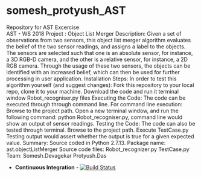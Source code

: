 # somesh_protyush_AST
Repository for AST Excercise<br />
AST - WS 2018 Project : Object List Merger
Description:
Given a set of observations from two sensors, this object list merger algorithm evaluates the belief of the two sensor readings, and assigns a label to the objects.
The sensors are selected such that one is an absolute sensor, for instance, a 3D RGB-D camera, and the other is a relative sensor, for instance, a 2D RGB camera. Through the usage of these two sensors, the objects can be identified with an increased belief, which can then be used for further processing in user application.
Installation Steps:
In order to test this algorithm yourself (and suggest changes):
    Fork this repository to your local repo, clone it to your machine.
    Download the code and run it terminal window Robot_recogniser.py files
Executing the Code:
The code can be executed through through command line.
For command line execution:
    Browse to the project path.
    Open a new terminal window, and run the following command: python Robot_recogniser.py, command line would show an output of sensor readings.
Testing the Code:
The code can also be tested through terminal.
    Browse to the project path.
    Execute TestCase.py Testing output would assert whether the output is true for a given expected value.
Summary:
Source coded in Python 2.7.13.
Package name: ast.objectListMerger
Source code files:
  Robot_recognizer.py
  TestCase.py
Team:
    Somesh.Devagekar
    Protyush.Das
    
+ **Continuous Integration** - [![Build Status](https://travis-ci.com/someshdev/somesh_protyush_AST.svg?branch=master)](https://travis-ci.com/someshdev/somesh_protyush_AST)
